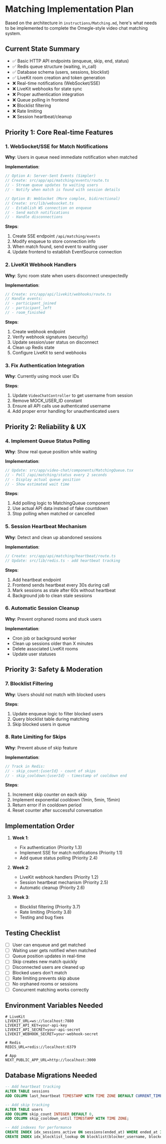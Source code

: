# Matching Implementation Plan

Based on the architecture in `instructions/Matching.md`, here's what needs to be implemented to complete the Omegle-style video chat matching system.

## Current State Summary
- ✅ Basic HTTP API endpoints (enqueue, skip, end, status)
- ✅ Redis queue structure (waiting, in_call)
- ✅ Database schema (users, sessions, blocklist)
- ✅ LiveKit room creation and token generation
- ❌ Real-time notifications (WebSocket/SSE)
- ❌ LiveKit webhooks for state sync
- ❌ Proper authentication integration
- ❌ Queue polling in frontend
- ❌ Blocklist filtering
- ❌ Rate limiting
- ❌ Session heartbeat/cleanup

## Priority 1: Core Real-time Features

### 1. WebSocket/SSE for Match Notifications
**Why**: Users in queue need immediate notification when matched

**Implementation**:
```typescript
// Option A: Server-Sent Events (Simpler)
// Create: src/app/api/matching/events/route.ts
// - Stream queue updates to waiting users
// - Notify when match is found with session details

// Option B: WebSocket (More complex, bidirectional)
// Create: src/lib/websocket.ts
// - Establish WS connection on enqueue
// - Send match notifications
// - Handle disconnections
```

**Steps**:
1. Create SSE endpoint `/api/matching/events`
2. Modify enqueue to store connection info
3. When match found, send event to waiting user
4. Update frontend to establish EventSource connection

### 2. LiveKit Webhook Handlers
**Why**: Sync room state when users disconnect unexpectedly

**Implementation**:
```typescript
// Create: src/app/api/livekit/webhooks/route.ts
// Handle events:
// - participant_joined
// - participant_left
// - room_finished
```

**Steps**:
1. Create webhook endpoint
2. Verify webhook signatures (security)
3. Update session/user status on disconnect
4. Clean up Redis state
5. Configure LiveKit to send webhooks

### 3. Fix Authentication Integration
**Why**: Currently using mock user IDs

**Steps**:
1. Update `VideoChatController` to get username from session
2. Remove MOCK_USER_ID constant
3. Ensure all API calls use authenticated username
4. Add proper error handling for unauthenticated users

## Priority 2: Reliability & UX

### 4. Implement Queue Status Polling
**Why**: Show real queue position while waiting

**Implementation**:
```typescript
// Update: src/app/video-chat/components/MatchingQueue.tsx
// - Poll /api/matching/status every 2 seconds
// - Display actual queue position
// - Show estimated wait time
```

**Steps**:
1. Add polling logic to MatchingQueue component
2. Use actual API data instead of fake countdown
3. Stop polling when matched or cancelled

### 5. Session Heartbeat Mechanism
**Why**: Detect and clean up abandoned sessions

**Implementation**:
```typescript
// Create: src/app/api/matching/heartbeat/route.ts
// Update: src/lib/redis.ts - add heartbeat tracking
```

**Steps**:
1. Add heartbeat endpoint
2. Frontend sends heartbeat every 30s during call
3. Mark sessions as stale after 60s without heartbeat
4. Background job to clean stale sessions

### 6. Automatic Session Cleanup
**Why**: Prevent orphaned rooms and stuck users

**Implementation**:
- Cron job or background worker
- Clean up sessions older than X minutes
- Delete associated LiveKit rooms
- Update user statuses

## Priority 3: Safety & Moderation

### 7. Blocklist Filtering
**Why**: Users should not match with blocked users

**Steps**:
1. Update enqueue logic to filter blocked users
2. Query blocklist table during matching
3. Skip blocked users in queue

### 8. Rate Limiting for Skips
**Why**: Prevent abuse of skip feature

**Implementation**:
```typescript
// Track in Redis:
// - skip_count:{userId} - count of skips
// - skip_cooldown:{userId} - timestamp of cooldown end
```

**Steps**:
1. Increment skip counter on each skip
2. Implement exponential cooldown (1min, 5min, 15min)
3. Return error if in cooldown period
4. Reset counter after successful conversation

## Implementation Order

1. **Week 1**: 
   - Fix authentication (Priority 1.3)
   - Implement SSE for match notifications (Priority 1.1)
   - Add queue status polling (Priority 2.4)

2. **Week 2**:
   - LiveKit webhook handlers (Priority 1.2)
   - Session heartbeat mechanism (Priority 2.5)
   - Automatic cleanup (Priority 2.6)

3. **Week 3**:
   - Blocklist filtering (Priority 3.7)
   - Rate limiting (Priority 3.8)
   - Testing and bug fixes

## Testing Checklist

- [ ] User can enqueue and get matched
- [ ] Waiting user gets notified when matched
- [ ] Queue position updates in real-time
- [ ] Skip creates new match quickly
- [ ] Disconnected users are cleaned up
- [ ] Blocked users don't match
- [ ] Rate limiting prevents skip abuse
- [ ] No orphaned rooms or sessions
- [ ] Concurrent matching works correctly

## Environment Variables Needed

```env
# LiveKit
LIVEKIT_URL=ws://localhost:7880
LIVEKIT_API_KEY=your-api-key
LIVEKIT_API_SECRET=your-api-secret
LIVEKIT_WEBHOOK_SECRET=your-webhook-secret

# Redis
REDIS_URL=redis://localhost:6379

# App
NEXT_PUBLIC_APP_URL=http://localhost:3000
```

## Database Migrations Needed

```sql
-- Add heartbeat tracking
ALTER TABLE sessions 
ADD COLUMN last_heartbeat TIMESTAMP WITH TIME ZONE DEFAULT CURRENT_TIMESTAMP;

-- Add skip tracking
ALTER TABLE users
ADD COLUMN skip_count INTEGER DEFAULT 0,
ADD COLUMN skip_cooldown_until TIMESTAMP WITH TIME ZONE;

-- Add indexes for performance
CREATE INDEX idx_sessions_active ON sessions(ended_at) WHERE ended_at IS NULL;
CREATE INDEX idx_blocklist_lookup ON blocklist(blocker_username, blocked_username);
```